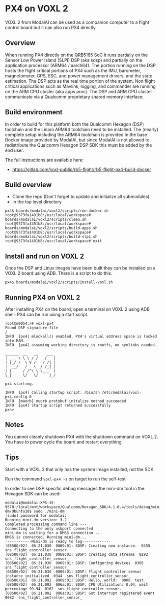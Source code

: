 # PX4 on VOXL 2

VOXL 2 from ModalAI can be used as a companion computer to a flight control board
but it can also run PX4 directly.

## Overview

When running PX4 directly on the QRB5165 SoC it runs partially on the Sensor Low Power Island (SLPI) DSP (aka sdsp) and partially on the application processor (ARM64 / aarch64).
The portion running on the DSP hosts the flight critical portions of PX4 such as
the IMU, barometer, magnetometer, GPS, ESC, and power management drivers, and the
state estimation. The DSP acts as the real time portion of the system. Non flight
critical applications such as Mavlink, logging, and commander are running on the
ARM CPU cluster (aka apps proc). The DSP and ARM CPU cluster communicate via a
Qualcomm proprietary shared memory interface.

## Build environment

In order to build for this platform both the Qualcomm Hexagon (DSP) toolchain and the Linaro ARM64 toolchain need to be installed. The (nearly) complete setup including the ARM64 toolchain is provided in the base Docker image provided by ModalAI, but since ModalAI is not allowed to redistribute the Qualcomm Hexagon DSP SDK this must be added by the end user.

The full instructions are available here:
- https://gitlab.com/voxl-public/rb5-flight/rb5-flight-px4-build-docker

## Build overview

- Clone the repo (Don't forget to update and initialize all submodules)
- In the top level directory
```
px4$ boards/modalai/voxl2/scripts/run-docker.sh
root@9373fa1401b8:/usr/local/workspace# boards/modalai/voxl2/scripts/clean.sh
root@9373fa1401b8:/usr/local/workspace# boards/modalai/voxl2/scripts/build-apps.sh
root@9373fa1401b8:/usr/local/workspace# boards/modalai/voxl2/scripts/build-slpi.sh
root@9373fa1401b8:/usr/local/workspace# exit
```

## Install and run on VOXL 2

Once the DSP and Linux images have been built they can be installed on a VOXL 2
board using ADB. There is a script to do this.
```
px4$ boards/modalai/voxl2/scripts/install-voxl.sh
```

## Running PX4 on VOXL 2

After installing PX4 on the board, open a terminal on VOXL 2 using ADB shell.
PX4 can be run using a start script.
```
root@m0054:/# voxl-px4
Found DSP signature file
/
INFO  [px4] mlockall() enabled. PX4's virtual address space is locked into RAM.
INFO  [px4] assuming working directory is rootfs, no symlinks needed.

______  __   __    ___
| ___ \ \ \ / /   /   |
| |_/ /  \ V /   / /| |
|  __/   /   \  / /_| |
| |     / /^\ \ \___  |
\_|     \/   \/     |_/

px4 starting.

INFO  [px4] Calling startup script: /bin/sh /etc/modalai/voxl-px4.config 0
INFO  [muorb] muorb protobuf initalize method succeeded
INFO  [px4] Startup script returned successfully
pxh>
```

## Notes

You cannot cleanly shutdown PX4 with the shutdown command on VOXL 2. You have
to power cycle the board and restart everything.

## Tips

Start with a VOXL 2 that only has the system image installed, not the SDK

Run the command ```voxl-px4 -s``` on target to run the self-test

In order to see DSP specific debug messages the mini-dm tool in the Hexagon SDK
can be used:
```
modalai@modalai-XPS-15-9570:/local/mnt/workspace/Qualcomm/Hexagon_SDK/4.1.0.4/tools/debug/mini-dm/Ubuntu18$ sudo ./mini-dm
[sudo] password for modalai:
Running mini-dm version: 3.2
Completed processing command line ---
Connecting to the only usbport connected
mini-dm is waiting for a DMSS connection...
DMSS is connected. Running mini-dm...
------------Mini-dm is ready to log-------------
[08500/02]  06:21.030  0069:01: SDSP: Creating new instance.  0355  sns_flight_controller_sensor.
[08500/02]  06:21.030  0069:01: SDSP: Creating data streams  0292  sns_flight_controller_sensor_
[08500/02]  06:21.030  0069:01: SDSP: Configuring devices  0305  sns_flight_controller_sensor_
[08500/02]  06:21.030  0069:01: SDSP: Flight controller sensor instance initialized  0344  sns_flight_controller_sensor_
[08500/01]  06:21.092  0069:01: SDSP: Hello, world!  0000  test
[08500/02]  06:21.092  006a:01: SDSP: CPU Utilization: 0.04, wait percentage 99.94  0162  sns_flight_controller_sensor.
[08500/02]  06:21.092  006a:01: SDSP: Got interrupt registered event  0082  sns_flight_controller_sensor_
```
